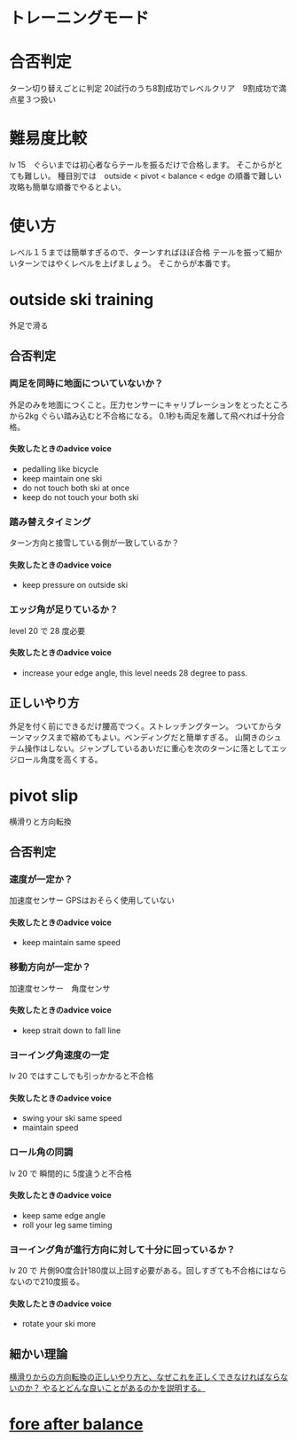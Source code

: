 # トレーニングモード
# 合否判定
ターン切り替えごとに判定
20試行のうち8割成功でレベルクリア　9割成功で満点星３つ扱い
# 難易度比較
lv 15　ぐらいまでは初心者ならテールを振るだけで合格します。
そこからがとても難しい。
種目別では　outside < pivot < balance < edge の順番で難しい
攻略も簡単な順番でやるとよい。

# 使い方
レベル１５までは簡単すぎるので、ターンすればほぼ合格
テールを振って細かいターンではやくレベルを上げましょう。
そこからが本番です。

# outside ski training
外足で滑る
## 合否判定
### 両足を同時に地面についていないか？
外足のみを地面につくこと。圧力センサーにキャリブレーションをとったところから2kg ぐらい踏み込むと不合格になる。
0.1秒も両足を離して飛べれば十分合格。

#### 失敗したときのadvice voice
- pedalling like bicycle
- keep maintain one ski
- do not touch both ski at once
- keep do not touch your both ski

### 踏み替えタイミング
ターン方向と接雪している側が一致しているか？
#### 失敗したときのadvice voice
- keep pressure on outside ski

### エッジ角が足りているか？
level 20 で 28 度必要
#### 失敗したときのadvice voice
- increase your edge angle, this level needs 28 degree to pass.

## 正しいやり方
外足を付く前にできるだけ腰高でつく。ストレッチングターン。
ついてからターンマックスまで縮めてもよい。ベンディングだと簡単すぎる。
山開きのシュテム操作はしない。ジャンプしているあいだに重心を次のターンに落としてエッジロール角度を高くする。

# pivot slip
横滑りと方向転換
## 合否判定
### 速度が一定か？
加速度センサー GPSはおそらく使用していない
#### 失敗したときのadvice voice
- keep maintain same speed

### 移動方向が一定か？　
加速度センサー　角度センサ
#### 失敗したときのadvice voice
- keep strait down to fall line

### ヨーイング角速度の一定
lv 20 ではすこしでも引っかかると不合格
#### 失敗したときのadvice voice
- swing your ski same speed
- maintain speed

### ロール角の同調
lv 20 で 瞬間的に 5度違うと不合格
#### 失敗したときのadvice voice
- keep same edge angle
- roll your leg same timing

### ヨーイング角が進行方向に対して十分に回っているか？
lv 20 で 片側90度合計180度以上回す必要がある。回しすぎても不合格にはならないので210度振る。
#### 失敗したときのadvice voice
- rotate your ski more

## 細かい理論

[横滑りからの方向転換の正しいやり方と、なぜこれを正しくできなければならないのか？
やるとどんな良いことがあるのかを説明する。](pivot_slip)

# [fore after balance](training_mode/fore_after_ratio_training_mode)